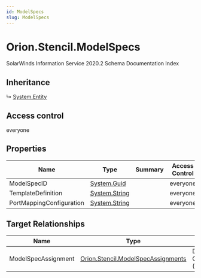 ```yaml
---
id: ModelSpecs
slug: ModelSpecs
---
```


# Orion.Stencil.ModelSpecs

SolarWinds Information Service 2020.2 Schema Documentation Index

## Inheritance

↳ [System.Entity](./../System/Entity)

## Access control

everyone

## Properties

| Name | Type | Summary | Access Control |
| ------ | ------ | ------ | ------ |
| ModelSpecID | [System.Guid](https://docs.microsoft.com/en-us/dotnet/api/system.guid) |  | everyone |
| TemplateDefinition | [System.String](https://docs.microsoft.com/en-us/dotnet/api/system.string) |  | everyone |
| PortMappingConfiguration | [System.String](https://docs.microsoft.com/en-us/dotnet/api/system.string) |  | everyone |

## Target Relationships

| Name | Type | Notes |
| ------ | ------ | ------ |
| ModelSpecAssignment | [Orion.Stencil.ModelSpecAssignments](./../Orion.Stencil/ModelSpecAssignments) | Defined by relationship Orion.ModelSpecAssignmentsSpecs (System.Reference) |

